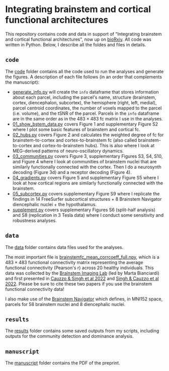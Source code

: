 # Integrating brainstem and cortical functional architectures
This repository contains code and data in support of "Integrating brainstem and cortical functional architectures", now up on [bioRxiv](https://www.biorxiv.org/content/10.1101/2023.10.26.564245v1).
All code was written in Python.
Below, I describe all the foldes and files in details.

## `code`
The [code](code/) folder contains all the code used to run the analyses and generate the figures.
A description of each file follows (in an order that complements the manuscript):
- [generate_info.py](code/generate_info.py) will create the `info` dataframe that stores information about each parcel, including the parcel's name, structure (brainstem, cortex, diencephalon, subcortex), the hemisphere (right, left, medial), parcel centroid coordinates, the number of voxels mapped to the parcel (i.e. volume), and the tSNR of the parcel. Parcels in the `info` dataframe are in the same order as in the $483\times 483$ fc matrix I use in the analyses.
- [01_show_bstem_data.py](code/01_show_bstem_data.py) covers Figure 1 and supplementary Figure S2 where I plot some basic features of brainstem and cortical fc.
- [02_hubs.py](code/02_hubs.py) covers Figure 2 and calculates the weighted degree of fc for brainstem-to-cortex and cortex-to-brainstem fc (also called brainstem-to-cortex and cortex-to-brainstem hubs). This is also where I look at MEG-derived patterns of neuro-oscillatory dynamics.
- [03_communities.py](code/03_communities.py) covers Figure 3, supplementary Figures S3, S4, S10, and Figure 4 where I look at communities of brainstem nuclei that are similarly functionally connected with the cortex. Then I do a neurosynth decoding (Figure 3d) and a receptor decoding (Figure 4).
- [04_gradients.py](code/04_gradients.py) covers Figure 5 and supplementary Figure S5 where I look at how cortical regions are similarly functionally connected with the brainstem.
- [05_subcortex.py](code/05_subcortex.py) covers supplementary Figure S9 where I replicate the findings in 14 FreeSurfer subcortical structures + 8 Brainstem Navigator diencephalic nuclei + the hypothalamus.
- [supplement.py](code/supplement.py) covers supplementary Figures S6 (split-half analysis) and S8 (replication in 3 Tesla data) where I conduct some sensitivity and robustness analyses.

## `data`
The [data](data/) folder contains data files used for the analyses.

The most important file is [brainstemfc_mean_corrcoeff_full.npy](data/brainstemfc_mean_corrcoeff_full.npy), which is a $483\times 483$ functional connectivity matrix representing the average functional connectivity (Pearson's r) across 20 healthy individuals.
This data was collected by the [Brainstem Imaging Lab](https://brainstemimaginglab.martinos.org/) (led by Marta Bianciardi) and first presented in [Cauzzo & Singh et al 2022](https://www.sciencedirect.com/science/article/pii/S1053811922000544?via%3Dihub) and [Singh & Cauzzo et al 2022](https://www.sciencedirect.com/science/article/pii/S1053811921011368).
Please be sure to cite these two papers if you use the brainstem functional connectivity data!

I also make use of the [Brainstem Navigator](https://www.nitrc.org/projects/brainstemnavig/) which defines, in MNI152 space, parcels for 58 brainstem nuclei and 8 diencephalic nuclei.

## `results`
The [results](results/) folder contains some saved outputs from my scripts, including outputs for the community detection and dominance analysis.

## `manuscript`
The [manuscript](manuscript/) folder contains the PDF of the preprint.
